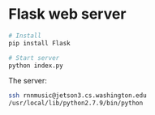 # Flask web server

```sh
# Install
pip install Flask

# Start server
python index.py
```

The server:

```sh
ssh rnnmusic@jetson3.cs.washington.edu
/usr/local/lib/python2.7.9/bin/python
```
